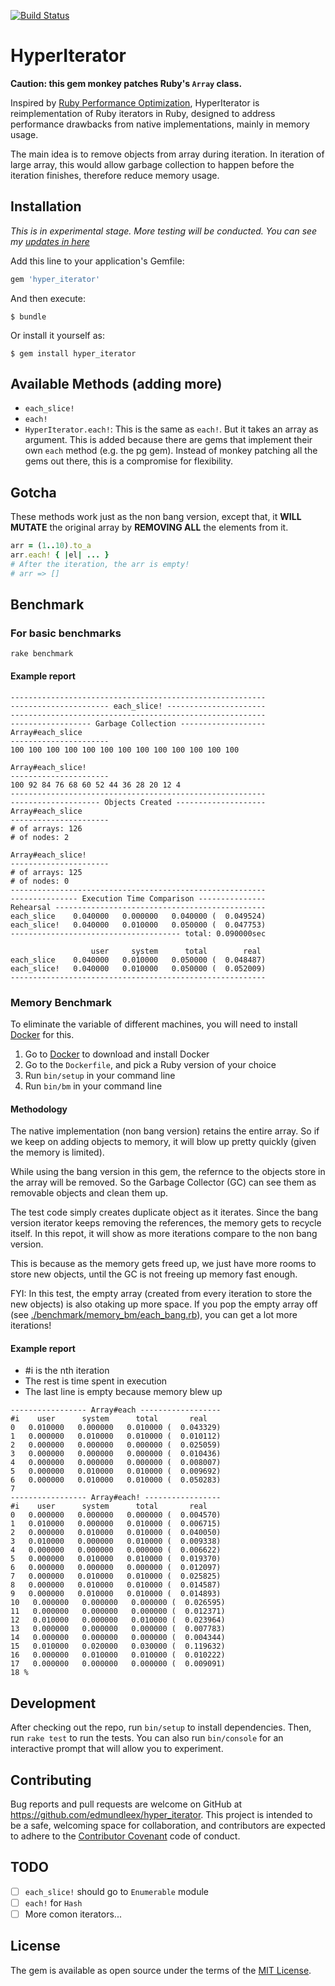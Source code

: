 [![Build Status](https://travis-ci.org/EdmundLeex/hyper_iterator.svg?branch=master)](https://travis-ci.org/EdmundLeex/hyper_iterator)

# HyperIterator

**Caution: this gem monkey patches Ruby's `Array` class.**

Inspired by [Ruby Performance Optimization](https://media.pragprog.com/titles/adrpo/iterators.pdf), 
HyperIterator is reimplementation of Ruby iterators in Ruby, designed to address performance 
drawbacks from native implementations, mainly in memory usage.

The main idea is to remove objects from array during iteration. In iteration of large array, 
this would allow garbage collection to happen before the iteration finishes, therefore reduce 
memory usage.

## Installation

*This is in experimental stage. More testing will be conducted.*
*You can see my [updates in here](UPDATE.md)*

Add this line to your application's Gemfile:

```ruby
gem 'hyper_iterator'
```

And then execute:

    $ bundle

Or install it yourself as:

    $ gem install hyper_iterator

## Available Methods (adding more)

- `each_slice!`
- `each!`
- `HyperIterator.each!`: This is the same as `each!`. But it takes an array as argument. 
This is added because there are gems that implement their own `each` method (e.g. the pg 
gem). Instead of monkey patching all the gems out there, this is a compromise for flexibility.

## Gotcha

These methods work just as the non bang version, except that, it **WILL MUTATE** the original array 
by **REMOVING ALL** the elements from it.

```ruby
arr = (1..10).to_a
arr.each! { |el| ... }
# After the iteration, the arr is empty!
# arr => []
```

## Benchmark

### For basic benchmarks
```
rake benchmark
```

#### Example report

```
---------------------------------------------------------
---------------------- each_slice! ----------------------
---------------------------------------------------------
------------------ Garbage Collection -------------------
Array#each_slice
----------------------
100 100 100 100 100 100 100 100 100 100 100 100 100

Array#each_slice!
----------------------
100 92 84 76 68 60 52 44 36 28 20 12 4
---------------------------------------------------------
-------------------- Objects Created --------------------
Array#each_slice
----------------------
# of arrays: 126
# of nodes: 2

Array#each_slice!
----------------------
# of arrays: 125
# of nodes: 0
---------------------------------------------------------
--------------- Execution Time Comparison ---------------
Rehearsal -----------------------------------------------
each_slice    0.040000   0.000000   0.040000 (  0.049524)
each_slice!   0.040000   0.010000   0.050000 (  0.047753)
-------------------------------------- total: 0.090000sec

                  user     system      total        real
each_slice    0.040000   0.010000   0.050000 (  0.048487)
each_slice!   0.040000   0.010000   0.050000 (  0.052009)
---------------------------------------------------------
```

### Memory Benchmark

To eliminate the variable of different machines, you will need to install [Docker](https://docs.docker.com/engine/installation/) 
for this.

1. Go to [Docker](https://docs.docker.com/engine/installation/) to download and install Docker
2. Go to the `Dockerfile`, and pick a Ruby version of your choice
3. Run `bin/setup` in your command line
4. Run `bin/bm` in your command line

#### Methodology

The native implementation (non bang version) retains the entire array. So if we keep on adding objects to 
memory, it will blow up pretty quickly (given the memory is limited).

While using the bang version in this gem, the refernce to the objects store in the array will be removed. 
So the Garbage Collector (GC) can see them as removable objects and clean them up.

The test code simply creates duplicate object as it iterates. Since the bang version iterator keeps removing 
the references, the memory gets to recycle itself. In this repot, it will show as more iterations compare 
to the non bang version.

This is because as the memory gets freed up, we just have more rooms to store new objects, until the GC is 
not freeing up memory fast enough.

FYI: In this test, the empty array (created from every iteration to store the new objects) is also otaking 
up more space. If you pop the empty array off (see [./benchmark/memory_bm/each_bang.rb](./benchmark/memory_bm/each_bang.rb)), 
you can get a lot more iterations!

#### Example report

- #i is the nth iteration
- The rest is time spent in execution
- The last line is empty because memory blew up

```
----------------- Array#each ------------------
#i    user      system      total       real
0   0.010000   0.000000   0.010000 (  0.043329)
1   0.000000   0.010000   0.010000 (  0.010112)
2   0.000000   0.000000   0.000000 (  0.025059)
3   0.000000   0.000000   0.000000 (  0.010436)
4   0.000000   0.000000   0.000000 (  0.008007)
5   0.000000   0.010000   0.010000 (  0.009692)
6   0.000000   0.010000   0.010000 (  0.050283)
7
----------------- Array#each! -----------------
#i    user      system      total       real
0   0.000000   0.000000   0.000000 (  0.004570)
1   0.010000   0.000000   0.010000 (  0.006715)
2   0.000000   0.010000   0.010000 (  0.040050)
3   0.010000   0.000000   0.010000 (  0.009338)
4   0.000000   0.000000   0.000000 (  0.006622)
5   0.000000   0.010000   0.010000 (  0.019370)
6   0.000000   0.000000   0.000000 (  0.012097)
7   0.000000   0.010000   0.010000 (  0.025825)
8   0.000000   0.010000   0.010000 (  0.014587)
9   0.000000   0.010000   0.010000 (  0.014893)
10   0.000000   0.000000   0.000000 (  0.026595)
11   0.000000   0.000000   0.000000 (  0.012371)
12   0.010000   0.000000   0.010000 (  0.023964)
13   0.000000   0.000000   0.000000 (  0.007783)
14   0.000000   0.000000   0.000000 (  0.004344)
15   0.010000   0.020000   0.030000 (  0.119632)
16   0.000000   0.010000   0.010000 (  0.010222)
17   0.000000   0.000000   0.000000 (  0.009091)
18 %
```

## Development

After checking out the repo, run `bin/setup` to install dependencies. Then, run `rake test` to run the tests. You can also run `bin/console` for an interactive prompt that will allow you to experiment.

## Contributing

Bug reports and pull requests are welcome on GitHub at https://github.com/edmundleex/hyper_iterator. This project is intended to be a safe, welcoming space for collaboration, and contributors are expected to adhere to the [Contributor Covenant](http://contributor-covenant.org) code of conduct.

## TODO

- [ ] `each_slice!` should go to `Enumerable` module
- [ ] `each!` for `Hash`
- [ ] More comon iterators...

## License

The gem is available as open source under the terms of the [MIT License](http://opensource.org/licenses/MIT).

